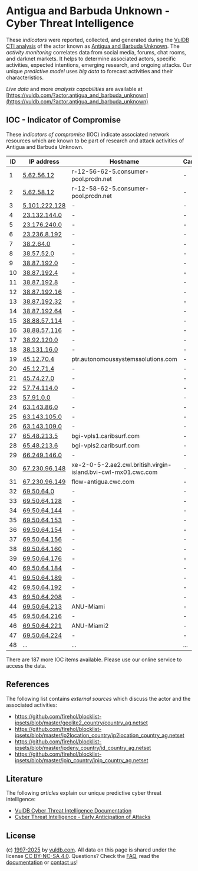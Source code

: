 # Antigua and Barbuda Unknown - Cyber Threat Intelligence

These _indicators_ were reported, collected, and generated during the [VulDB CTI analysis](https://vuldb.com/?kb.cti) of the actor known as [Antigua and Barbuda Unknown](https://vuldb.com/?actor.antigua_and_barbuda_unknown). The _activity monitoring_ correlates data from social media, forums, chat rooms, and darknet markets. It helps to determine associated actors, specific activities, expected intentions, emerging research, and ongoing attacks. Our unique _predictive model_ uses _big data_ to forecast activities and their characteristics.

_Live data_ and more _analysis capabilities_ are available at [https://vuldb.com/?actor.antigua_and_barbuda_unknown](https://vuldb.com/?actor.antigua_and_barbuda_unknown)

## IOC - Indicator of Compromise

These _indicators of compromise_ (IOC) indicate associated network resources which are known to be part of research and attack activities of Antigua and Barbuda Unknown.

ID | IP address | Hostname | Campaign | Confidence
-- | ---------- | -------- | -------- | ----------
1 | [5.62.56.12](https://vuldb.com/?ip.5.62.56.12) | r-12-56-62-5.consumer-pool.prcdn.net | - | High
2 | [5.62.58.12](https://vuldb.com/?ip.5.62.58.12) | r-12-58-62-5.consumer-pool.prcdn.net | - | High
3 | [5.101.222.128](https://vuldb.com/?ip.5.101.222.128) | - | - | High
4 | [23.132.144.0](https://vuldb.com/?ip.23.132.144.0) | - | - | High
5 | [23.176.240.0](https://vuldb.com/?ip.23.176.240.0) | - | - | High
6 | [23.236.8.192](https://vuldb.com/?ip.23.236.8.192) | - | - | High
7 | [38.2.64.0](https://vuldb.com/?ip.38.2.64.0) | - | - | High
8 | [38.57.52.0](https://vuldb.com/?ip.38.57.52.0) | - | - | High
9 | [38.87.192.0](https://vuldb.com/?ip.38.87.192.0) | - | - | High
10 | [38.87.192.4](https://vuldb.com/?ip.38.87.192.4) | - | - | High
11 | [38.87.192.8](https://vuldb.com/?ip.38.87.192.8) | - | - | High
12 | [38.87.192.16](https://vuldb.com/?ip.38.87.192.16) | - | - | High
13 | [38.87.192.32](https://vuldb.com/?ip.38.87.192.32) | - | - | High
14 | [38.87.192.64](https://vuldb.com/?ip.38.87.192.64) | - | - | High
15 | [38.88.57.114](https://vuldb.com/?ip.38.88.57.114) | - | - | High
16 | [38.88.57.116](https://vuldb.com/?ip.38.88.57.116) | - | - | High
17 | [38.92.120.0](https://vuldb.com/?ip.38.92.120.0) | - | - | High
18 | [38.131.16.0](https://vuldb.com/?ip.38.131.16.0) | - | - | High
19 | [45.12.70.4](https://vuldb.com/?ip.45.12.70.4) | ptr.autonomoussystemssolutions.com | - | High
20 | [45.12.71.4](https://vuldb.com/?ip.45.12.71.4) | - | - | High
21 | [45.74.27.0](https://vuldb.com/?ip.45.74.27.0) | - | - | High
22 | [57.74.114.0](https://vuldb.com/?ip.57.74.114.0) | - | - | High
23 | [57.91.0.0](https://vuldb.com/?ip.57.91.0.0) | - | - | High
24 | [63.143.86.0](https://vuldb.com/?ip.63.143.86.0) | - | - | High
25 | [63.143.105.0](https://vuldb.com/?ip.63.143.105.0) | - | - | High
26 | [63.143.109.0](https://vuldb.com/?ip.63.143.109.0) | - | - | High
27 | [65.48.213.5](https://vuldb.com/?ip.65.48.213.5) | bgi-vpls1.caribsurf.com | - | High
28 | [65.48.213.6](https://vuldb.com/?ip.65.48.213.6) | bgi-vpls2.caribsurf.com | - | High
29 | [66.249.146.0](https://vuldb.com/?ip.66.249.146.0) | - | - | High
30 | [67.230.96.148](https://vuldb.com/?ip.67.230.96.148) | xe-2-0-5-2.ae2.cwl.british.virgin-island.bvi-cwl-mx01.cwc.com | - | High
31 | [67.230.96.149](https://vuldb.com/?ip.67.230.96.149) | flow-antigua.cwc.com | - | High
32 | [69.50.64.0](https://vuldb.com/?ip.69.50.64.0) | - | - | High
33 | [69.50.64.128](https://vuldb.com/?ip.69.50.64.128) | - | - | High
34 | [69.50.64.144](https://vuldb.com/?ip.69.50.64.144) | - | - | High
35 | [69.50.64.153](https://vuldb.com/?ip.69.50.64.153) | - | - | High
36 | [69.50.64.154](https://vuldb.com/?ip.69.50.64.154) | - | - | High
37 | [69.50.64.156](https://vuldb.com/?ip.69.50.64.156) | - | - | High
38 | [69.50.64.160](https://vuldb.com/?ip.69.50.64.160) | - | - | High
39 | [69.50.64.176](https://vuldb.com/?ip.69.50.64.176) | - | - | High
40 | [69.50.64.184](https://vuldb.com/?ip.69.50.64.184) | - | - | High
41 | [69.50.64.189](https://vuldb.com/?ip.69.50.64.189) | - | - | High
42 | [69.50.64.192](https://vuldb.com/?ip.69.50.64.192) | - | - | High
43 | [69.50.64.208](https://vuldb.com/?ip.69.50.64.208) | - | - | High
44 | [69.50.64.213](https://vuldb.com/?ip.69.50.64.213) | ANU-Miami | - | High
45 | [69.50.64.216](https://vuldb.com/?ip.69.50.64.216) | - | - | High
46 | [69.50.64.221](https://vuldb.com/?ip.69.50.64.221) | ANU-Miami2 | - | High
47 | [69.50.64.224](https://vuldb.com/?ip.69.50.64.224) | - | - | High
48 | ... | ... | ... | ...

There are 187 more IOC items available. Please use our online service to access the data.

## References

The following list contains _external sources_ which discuss the actor and the associated activities:

* https://github.com/firehol/blocklist-ipsets/blob/master/geolite2_country/country_ag.netset
* https://github.com/firehol/blocklist-ipsets/blob/master/ip2location_country/ip2location_country_ag.netset
* https://github.com/firehol/blocklist-ipsets/blob/master/ipdeny_country/id_country_ag.netset
* https://github.com/firehol/blocklist-ipsets/blob/master/ipip_country/ipip_country_ag.netset

## Literature

The following _articles_ explain our unique predictive cyber threat intelligence:

* [VulDB Cyber Threat Intelligence Documentation](https://vuldb.com/?kb.cti)
* [Cyber Threat Intelligence - Early Anticipation of Attacks](https://www.scip.ch/en/?labs.20201022)

## License

(c) [1997-2025](https://vuldb.com/?kb.changelog) by [vuldb.com](https://vuldb.com/?kb.about). All data on this page is shared under the license [CC BY-NC-SA 4.0](https://creativecommons.org/licenses/by-nc-sa/4.0/). Questions? Check the [FAQ](https://vuldb.com/?kb.faq), read the [documentation](https://vuldb.com/?kb) or [contact us](https://vuldb.com/?contact)!
